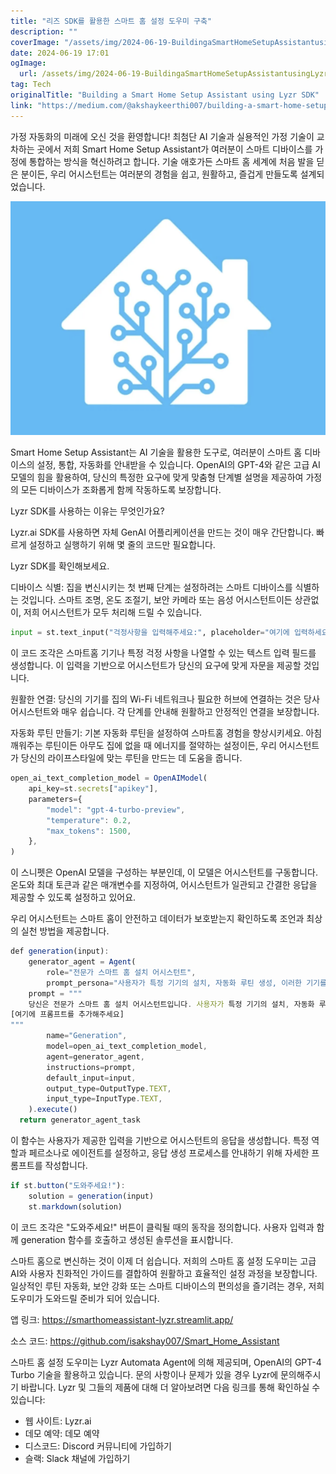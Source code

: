 ```yaml
---
title: "리즈 SDK를 활용한 스마트 홈 설정 도우미 구축"
description: ""
coverImage: "/assets/img/2024-06-19-BuildingaSmartHomeSetupAssistantusingLyzrSDK_0.png"
date: 2024-06-19 17:01
ogImage: 
  url: /assets/img/2024-06-19-BuildingaSmartHomeSetupAssistantusingLyzrSDK_0.png
tag: Tech
originalTitle: "Building a Smart Home Setup Assistant using Lyzr SDK"
link: "https://medium.com/@akshaykeerthi007/building-a-smart-home-setup-assistant-using-lyzr-sdk-fb6a7ec657ab"
---
```



가정 자동화의 미래에 오신 것을 환영합니다! 최첨단 AI 기술과 실용적인 가정 기술이 교차하는 곳에서 저희 Smart Home Setup Assistant가 여러분이 스마트 디바이스를 가정에 통합하는 방식을 혁신하려고 합니다. 기술 애호가든 스마트 홈 세계에 처음 발을 딛은 분이든, 우리 어시스턴트는 여러분의 경험을 쉽고, 원활하고, 즐겁게 만들도록 설계되었습니다.

![이미지](/assets/img/2024-06-19-BuildingaSmartHomeSetupAssistantusingLyzrSDK_0.png)

Smart Home Setup Assistant는 AI 기술을 활용한 도구로, 여러분이 스마트 홈 디바이스의 설정, 통합, 자동화를 안내받을 수 있습니다. OpenAI의 GPT-4와 같은 고급 AI 모델의 힘을 활용하여, 당신의 특정한 요구에 맞게 맞춤형 단계별 설명을 제공하여 가정의 모든 디바이스가 조화롭게 함께 작동하도록 보장합니다.

Lyzr SDK를 사용하는 이유는 무엇인가요?

<div class="content-ad"></div>

Lyzr.ai SDK를 사용하면 자체 GenAI 어플리케이션을 만드는 것이 매우 간단합니다. 빠르게 설정하고 실행하기 위해 몇 줄의 코드만 필요합니다.

Lyzr SDK를 확인해보세요.

디바이스 식별: 집을 변신시키는 첫 번째 단계는 설정하려는 스마트 디바이스를 식별하는 것입니다. 스마트 조명, 온도 조절기, 보안 카메라 또는 음성 어시스턴트이든 상관없이, 저희 어시스턴트가 모두 처리해 드릴 수 있습니다.

```python
input = st.text_input("걱정사항을 입력해주세요:", placeholder="여기에 입력하세요")
```

<div class="content-ad"></div>

이 코드 조각은 스마트홈 기기나 특정 걱정 사항을 나열할 수 있는 텍스트 입력 필드를 생성합니다. 이 입력을 기반으로 어시스턴트가 당신의 요구에 맞게 자문을 제공할 것입니다.

원활한 연결: 당신의 기기를 집의 Wi-Fi 네트워크나 필요한 허브에 연결하는 것은 당사 어시스턴트와 매우 쉽습니다. 각 단계를 안내해 원활하고 안정적인 연결을 보장합니다.

자동화 루틴 만들기: 기본 자동화 루틴을 설정하여 스마트홈 경험을 향상시키세요. 아침 깨워주는 루틴이든 아무도 집에 없을 때 에너지를 절약하는 설정이든, 우리 어시스턴트가 당신의 라이프스타일에 맞는 루틴을 만드는 데 도움을 줍니다.

```js
open_ai_text_completion_model = OpenAIModel(
    api_key=st.secrets["apikey"],
    parameters={
        "model": "gpt-4-turbo-preview",
        "temperature": 0.2,
        "max_tokens": 1500,
    },
)
```

<div class="content-ad"></div>

이 스니펫은 OpenAI 모델을 구성하는 부분인데, 이 모델은 어시스턴트를 구동합니다. 온도와 최대 토큰과 같은 매개변수를 지정하여, 어시스턴트가 일관되고 간결한 응답을 제공할 수 있도록 설정하고 있어요.

우리 어시스턴트는 스마트 홈이 안전하고 데이터가 보호받는지 확인하도록 조언과 최상의 실천 방법을 제공합니다.

```js
def generation(input):
    generator_agent = Agent(
        role="전문가 스마트 홈 설치 어시스턴트",
        prompt_persona="사용자가 특정 기기의 설치, 자동화 루틴 생성, 이러한 기기를 원활하게 통합하는 과정을 안내하는 것이 당신의 임무입니다.")
    prompt = """
    당신은 전문가 스마트 홈 설치 어시스턴트입니다. 사용자가 특정 기기의 설치, 자동화 루틴 생성 및 이러한 기기를 완벽하게 통합하는 과정을 안내하는 것이 당신의 임무입니다.
[여기에 프롬프트를 추가해주세요]
"""
        name="Generation",
        model=open_ai_text_completion_model,
        agent=generator_agent,
        instructions=prompt,
        default_input=input,
        output_type=OutputType.TEXT,
        input_type=InputType.TEXT,
    ).execute()
  return generator_agent_task
```

이 함수는 사용자가 제공한 입력을 기반으로 어시스턴트의 응답을 생성합니다. 특정 역할과 페르소나로 에이전트를 설정하고, 응답 생성 프로세스를 안내하기 위해 자세한 프롬프트를 작성합니다.

<div class="content-ad"></div>

```js
if st.button("도와주세요!"):
    solution = generation(input)
    st.markdown(solution)
```

이 코드 조각은 "도와주세요!" 버튼이 클릭될 때의 동작을 정의합니다. 사용자 입력과 함께 generation 함수를 호출하고 생성된 솔루션을 표시합니다.

스마트 홈으로 변신하는 것이 이제 더 쉽습니다. 저희의 스마트 홈 설정 도우미는 고급 AI와 사용자 친화적인 가이드를 결합하여 원활하고 효율적인 설정 과정을 보장합니다. 일상적인 루틴 자동화, 보안 강화 또는 스마트 디바이스의 편의성을 즐기려는 경우, 저희 도우미가 도와드릴 준비가 되어 있습니다.

앱 링크: https://smarthomeassistant-lyzr.streamlit.app/


<div class="content-ad"></div>

소스 코드: https://github.com/isakshay007/Smart_Home_Assistant

스마트 홈 설정 도우미는 Lyzr Automata Agent에 의해 제공되며, OpenAI의 GPT-4 Turbo 기술을 활용하고 있습니다. 문의 사항이나 문제가 있을 경우 Lyzr에 문의해주시기 바랍니다. Lyzr 및 그들의 제품에 대해 더 알아보려면 다음 링크를 통해 확인하실 수 있습니다:

- 웹 사이트: Lyzr.ai
- 데모 예약: 데모 예약
- 디스코드: Discord 커뮤니티에 가입하기
- 슬랙: Slack 채널에 가입하기